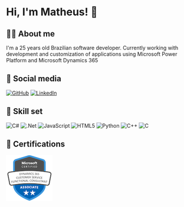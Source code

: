 # Hi, I'm Matheus! 👋


## 🧑‍💻 About me

I'm a 25 years old Brazilian software developer. Currently working with development and customization of applications using Microsoft Power Platform and Microsoft Dynamics 365


## 📲 Social media

[![GitHub](https://img.shields.io/badge/github-%23121011.svg?style=flat&logo=github&logoColor=white)](https://github.com/giodiasdev)
[![LinkedIn](https://img.shields.io/badge/linkedin-%230077B5.svg?style=flat&logo=linkedin&logoColor=white)](https://www.linkedin.com/in/giodias/?locale=en_US)


## 🔧 Skill set

![C#](https://img.shields.io/badge/c%23-%23239120.svg?style=flat&logo=c-sharp&logoColor=white)
![.Net](https://img.shields.io/badge/.NET-5C2D91?style=flat&logo=.net&logoColor=white)
![JavaScript](https://img.shields.io/badge/javascript-%23323330.svg?style=flat&logo=javascript&logoColor=%23F7DF1E)
![HTML5](https://img.shields.io/badge/html5-%23E34F26.svg?style=flat&logo=html5&logoColor=white)
![Python](https://img.shields.io/badge/python-3670A0?style=flat&logo=python&logoColor=ffdd54)
![C++](https://img.shields.io/badge/c++-%2300599C.svg?style=flat&logo=c%2B%2B&logoColor=white)
![C](https://img.shields.io/badge/c-%2300599C.svg?style=flat&logo=c&logoColor=white)


## 📜 Certifications
[![Microsoft Certified: Dynamics 365 Customer Service Functional Consultant Associate](assets/badges/credly/microsoft/microsoft-certified-dynamics-365-customer-service-functional-consultant-associate.2.png)](https://www.credly.com/badges/0e86f1c6-8a92-455a-95d3-3f631a500dc4/public_url)
